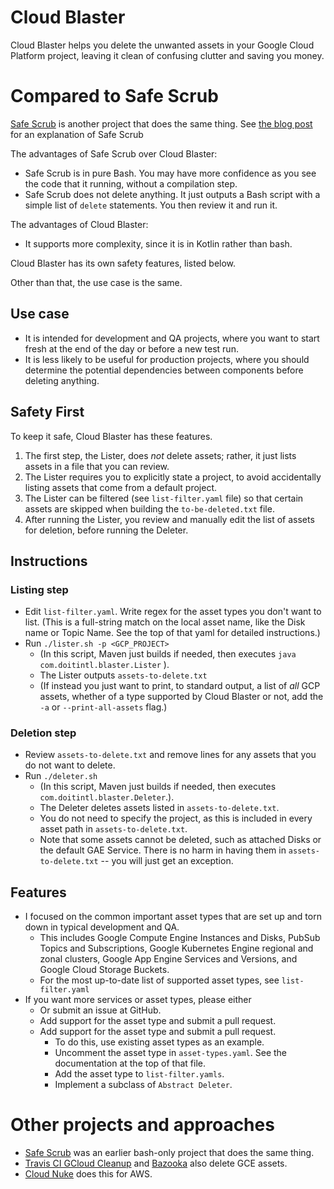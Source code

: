 # Cloud Blaster

Cloud Blaster helps you delete the unwanted assets in your Google Cloud Platform project, 
leaving it clean of confusing clutter and saving you money.

# Compared to Safe Scrub

[Safe Scrub](https://github.come/doitintl/SafeScrub) is  another project that does the same thing. 
See [the blog post](https://blog.doit-intl.com/safe-scrub-clean-up-your-google-cloud-projects-f90f18aca311)
for an explanation of Safe Scrub

The advantages of Safe Scrub over Cloud Blaster:
* Safe Scrub  is in pure Bash. You may have more confidence as you see the code that it running, without a compilation step. 
* Safe Scrub  does not delete anything. It just outputs a Bash script with a simple list of `delete` statements. 
You then review it and run it.

The advantages of Cloud Blaster:
* It supports more complexity, since it is in Kotlin rather than bash. 

Cloud Blaster has its own safety features, listed below.
 
Other than that, the use case is the same.

## Use case
- It is intended for development and QA projects, where you want to start fresh at the end of the day or before a new test run.
- It is less likely to be useful for production projects, where you should determine the potential dependencies between components before deleting
anything.

## Safety First 
To keep it safe, Cloud Blaster has these features.
1. The first step, the Lister, does *not* delete assets; rather, it just lists assets in a file that you can review.
1. The Lister requires you to explicitly state a project, to avoid accidentally listing assets that come from
 a default project.
1. The Lister can be filtered (see `list-filter.yaml` file) so that certain assets are skipped when 
building the `to-be-deleted.txt` file.
1. After running the Lister, you review and manually edit the list of assets for deletion, before running the Deleter.
 
## Instructions

### Listing step
* Edit `list-filter.yaml`. Write  regex for the asset types you don't want to list.
(This is a full-string match on the  local asset name, like the Disk name  or Topic Name.
See the top of that yaml for detailed instructions.)
* Run `./lister.sh -p <GCP_PROJECT>` 
   * (In this script, Maven just builds if needed, then executes `java com.doitintl.blaster.Lister` ). 
   * The Lister outputs `assets-to-delete.txt`
   * (If instead you just want to print, to standard output, a list of *all* GCP assets, whether  of a type
   supported by Cloud Blaster or not, add the `-a` or `--print-all-assets` flag.)

### Deletion step
* Review `assets-to-delete.txt` and remove lines for any assets that you do not want to delete.
* Run `./deleter.sh` 
  * (In this script, Maven just builds if needed, then executes `com.doitintl.blaster.Deleter`.). 
  * The Deleter  deletes  assets listed in `assets-to-delete.txt`. 
  * You do not need to specify the project, as this is included in every asset path in  `assets-to-delete.txt`.
  * Note that some assets cannot be deleted, such as attached Disks or the default GAE Service.
   There is no harm in having them in `assets-to-delete.txt` -- you will just get an exception.

## Features
* I focused on the common important asset types that are set up and torn down in typical development and QA.
    * This includes Google Compute Engine Instances and Disks, PubSub Topics and Subscriptions, 
    Google Kubernetes Engine  regional and zonal clusters,
    Google App Engine Services and Versions, and Google Cloud Storage Buckets.
    * For the most up-to-date list of supported asset types, see `list-filter.yaml`
* If you want more services or asset types, please either
    * Or submit an issue at GitHub.
    * Add support for the asset type and submit a pull request. 
    * Add support for the asset type and submit a pull request. 
        * To do this, use existing asset types as an example.
        * Uncomment the asset type in `asset-types.yaml`. See the documentation at the top of that file.
        * Add the asset type to `list-filter.yamls`.
        * Implement a subclass of `Abstract Deleter`.  

# Other projects and approaches
- [Safe Scrub](https://github.come/doitintl/SafeScrub) was an earlier bash-only project that does the same thing. 
- [Travis CI GCloud Cleanup](https://github.com/travis-ci/gcloud-cleanup) and [Bazooka](https://github.com/enxebre/bazooka) also delete GCE assets.
- [Cloud Nuke](https://blog.gruntwork.io/cloud-nuke-how-we-reduced-our-aws-bill-by-85-f3aced4e5876) does this for AWS.
 